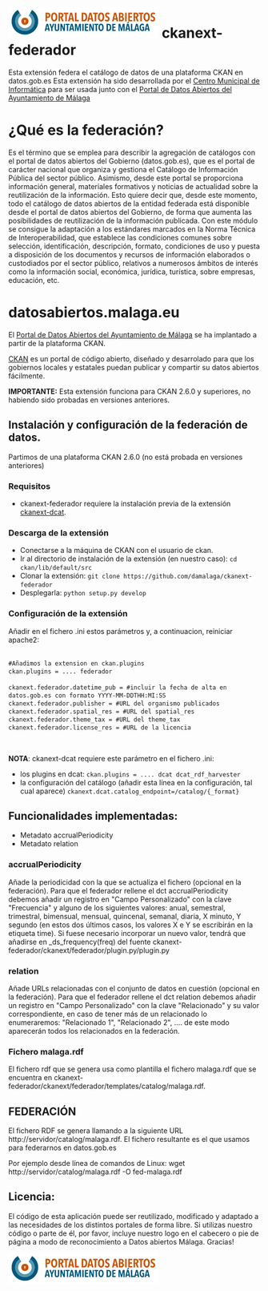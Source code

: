![Logo datos abiertos Málaga](https://github.com/damalaga/ckanext-malaga/blob/master/ckanext/malaga/public/images/logoportaldatosabiertos.png)
ckanext-federador
=================
Esta extensión federa el catálogo de datos de una plataforma CKAN en datos.gob.es
Esta extensión ha sido desarrollada por el [Centro Municipal de Informática](http://cemi.malaga.eu) para ser usada junto con el [Portal de Datos Abiertos del Ayuntamiento de Málaga](http://datosabiertos.malaga.eu) 

¿Qué es la federación?
======================
Es el término que se emplea para describir la agregación de catálogos con el portal de datos abiertos del Gobierno (datos.gob.es), que es el portal de carácter nacional que organiza y gestiona el Catálogo de Información Pública del sector público. Asimismo, desde este portal se proporciona información general, materiales formativos y noticias de actualidad sobre la reutilización de la información. Esto quiere decir que, desde este momento, todo el catálogo de datos abiertos de la entidad federada está disponible desde el portal de datos abiertos del Gobierno, de forma que aumenta las posibilidades de reutilización de la información publicada.
Con este módulo se consigue la adaptación a los estándares marcados en la Norma Técnica de Interoperabilidad, que establece las condiciones comunes sobre selección, identificación, descripción, formato, condiciones de uso y puesta a disposición de los documentos y recursos de información elaborados o custodiados por el sector público, relativos a numerosos ámbitos de interés como la información social, económica, jurídica, turística, sobre empresas, educación, etc.

datosabiertos.malaga.eu
=======================

El [Portal de Datos Abiertos del Ayuntamiento de Málaga](http://datosabiertos.malaga.eu) se ha implantado a partir de la plataforma CKAN.

[CKAN](http://ckan.org) es un portal de código abierto, diseñado y desarrolado para que los gobiernos locales y estatales puedan publicar y compartir su datos abiertos fácilmente. 

<b>IMPORTANTE:</b>
Esta extensión funciona para CKAN 2.6.0 y superiores, no habiendo sido probadas en versiones anteriores.

## Instalación y configuración de la federación de datos.

Partimos de una plataforma CKAN 2.6.0 (no está probada en versiones anteriores)

### Requisitos
* ckanext-federador requiere la instalación previa de la extensión [ckanext-dcat](https://github.com/ckan/ckanext-dcat).

### Descarga de la extensión

* Conectarse a la máquina de CKAN con el usuario de ckan.
* Ir al directorio de instalación de la extensión (en nuestro caso): `cd ckan/lib/default/src`
* Clonar la extensión: `git clone https://github.com/damalaga/ckanext-federador`
* Desplegarla: `python setup.py develop`

### Configuración de la extensión
Añadir en el fichero .ini estos parámetros y, a continuacion, reiniciar apache2:
<pre>
<code>
#Añadimos la extension en ckan.plugins
ckan.plugins = .... federador

ckanext.federador.datetime_pub = #incluir la fecha de alta en datos.gob.es con formato YYYY-MM-DDTHH:MI:SS
ckanext.federador.publisher = #URL del organismo publicados
ckanext.federador.spatial_res = #URL del spatial_res
ckanext.federador.theme_tax = #URL del theme_tax
ckanext.federador.license_res = #URL de la licencia

</code>
</pre>

<b>NOTA</b>: ckanext-dcat requiere este parámetro en el fichero .ini:
* los plugins en dcat: `ckan.plugins = .... dcat dcat_rdf_harvester`
* la configuración del catálogo (añadir esta línea en la configuración, tal cual aparece) `ckanext.dcat.catalog_endpoint=/catalog/{_format}`

## Funcionalidades implementadas:
* Metadato accrualPeriodicity
* Metadato relation

### accrualPeriodicity
Añade la periodicidad con la que se actualiza el fichero (opcional en la federación).
Para que el federador rellene el dct accrualPeriodicity debemos añadir un registro en "Campo Personalizado" con la clave "Frecuencia" y alguno de los siguientes valores:
anual, semestral, trimestral, bimensual, mensual, quincenal, semanal, diaria, X minuto, Y segundo (en estos dos últimos casos, los valores X e Y se escribirán en la etiqueta time).
Si fuese necesario incorporar un nuevo valor, tendrá que añadirse en _ds_frequency(freq) del fuente ckanext-federador/ckanext/federador/plugin.py/plugin.py

### relation
Añade URLs relacionadas con el conjunto de datos en cuestión (opcional en la federación).
Para que el federador rellene el dct relation debemos añadir un registro en "Campo Personalizado" con la clave "Relacionado" y su valor correspondiente, en caso de tener más de un relacionado lo enumeraremos:
"Relacionado 1", "Relacionado 2", .... de este modo aparecerán todos los relacionados en la federación.

### Fichero malaga.rdf
El fichero rdf que se genera usa como plantilla el fichero malaga.rdf que se encuentra en ckanext-federador/ckanext/federador/templates/catalog/malaga.rdf.


## FEDERACIÓN

El fichero RDF se genera llamando a la siguiente URL http://servidor/catalog/malaga.rdf. El fichero resultante es el que usamos para federarnos en datos.gob.es

Por ejemplo desde línea de comandos de Linux: wget http://servidor/catalog/malaga.rdf -O fed-malaga.rdf

## Licencia:

El código de esta aplicación puede ser reutilizado, modificado y adaptado a las necesidades de los distintos portales de forma libre. Si utilizas nuestro código o parte de él, por favor, incluye nuestro logo en el cabecero o pie de página a modo de reconocimiento a Datos abiertos Málaga. Gracias! 


![Logo datos abiertos Málaga](https://github.com/damalaga/ckanext-malaga/blob/master/ckanext/malaga/public/images/logoportaldatosabiertos.png)



